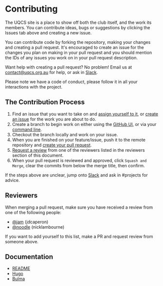 # Contributing

The UQCS site is a place to show off both the club itself, and the work its members. You can contribute ideas, bugs or suggestions by clicking the Issues tab above and creating a new issue.

You can contribute code by forking the repository, making your changes and creating a pull request. It's encouraged to create an issue for the changes you plan on making in your pull request and you should mention the IDs of any issues you work on in your pull request description.

Want help with creating a pull request? No problem!
Email us at contact@uqcs.org.au for help, or ask in [Slack](https://slack.uqcs.org.au/).

Please note we have a code of conduct, please follow it in all your interactions with the project.

## The Contribution Process

1. Find an issue that you want to take on and [assign yourself to it](https://help.github.com/en/github/managing-your-work-on-github/assigning-issues-and-pull-requests-to-other-github-users), or [create an issue](https://help.github.com/en/github/managing-your-work-on-github/creating-an-issue) for the work you are about to do.
2. Create a branch to begin work on either using the [GitHub UI](https://help.github.com/en/github/collaborating-with-issues-and-pull-requests/creating-and-deleting-branches-within-your-repository), or via your [command line](https://git-scm.com/book/en/v2/Git-Branching-Basic-Branching-and-Merging).
3. Checkout the branch locally and work on your issue.
4. When you are finished on your feature/issue, push it to the remote repository and [create your pull request](https://help.github.com/en/github/collaborating-with-issues-and-pull-requests/creating-a-pull-request).
5. [Request a review](https://help.github.com/en/github/collaborating-with-issues-and-pull-requests/requesting-a-pull-request-review) from one of the reviewers listed in the reviewers section of this document.
6. When your pull request is reviewed and approved, click `Squash and Merge`, clear the commits from below the merge title, then confirm.

If the steps above are unclear, jump onto [Slack](https://slack.uqcs.org.au/) and ask in #projects for advice.

## Reviewers

When merging a pull request, make sure you have received a review from one of the following people:

* [@jam](https://github.com/jdcaperon) (jdcaperon)
* [@noodle](https://github.com/nicklambourne) (nicklambourne)

If you want to add yourself to this list, make a PR and request review from someone above.

## Documentation

* [README](README.md)
* [Hugo](https://gohugo.io/documentation/)
* [Bulma](https://bulma.io/documentation/)